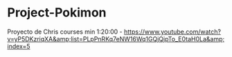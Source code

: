 # Project-Pokimon
Proyecto de Chris courses min 1:20:00 - https://www.youtube.com/watch?v=yP5DKzriqXA&amp;list=PLpPnRKq7eNW16Wq1GQjQjpTo_E0taH0La&amp;index=5
